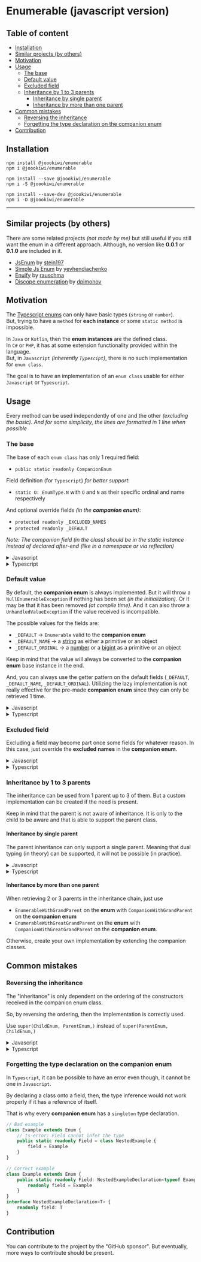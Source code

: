 # Enumerable (javascript version)

## Table of content
* [Installation](#installation)
* [Similar projects (by others)](#similar-projects-by-others)
* [Motivation](#motivation)
* [Usage](#usage)
  * [The base](#the-base)
  * [Default value](#default-value)
  * [Excluded field](#excluded-field)
  * [Inheritance by 1 to 3 parents](#inheritance-by-1-to-3-parents)
    * [Inheritance by single parent](#inheritance-by-single-parent)
    * [Inheritance by more than one parent](#inheritance-by-more-than-one-parent)
* [Common mistakes](#common-mistakes)
  * [Reversing the inheritance](#reversing-the-inheritance)
  * [Forgetting the type declaration on the companion enum](#forgetting-the-type-declaration-on-the-companion-enum)
* [Contribution](#contribution)

## Installation

```
npm install @joookiwi/enumerable
npm i @joookiwi/enumerable

npm install --save @joookiwi/enumerable
npm i -S @joookiwi/enumerable

npm install --save-dev @joookiwi/enumerable
npm i -D @joookiwi/enumerable
```

---

## Similar projects (by others)

There are some related projects _(not made by me)_
but still useful if you still want the enum in a different approach.
Although, no version like **0.0.1** or **0.1.0** are included in it.
 - [JsEnum](https://www.npmjs.com/package/@stein197/enum) by [stein197](https://www.npmjs.com/~stein197)
 - [Simple Js Enum](https://www.npmjs.com/package/simple-js-enum) by [yevhendiachenko](https://www.npmjs.com/~yevhendiachenko)
 - [Enuify](https://www.npmjs.com/package/enumify) by [rauschma](https://www.npmjs.com/~rauschma)
 - [Discope enumeration](https://www.npmjs.com/package/@dipscope/enumeration) by [dpimonov](https://www.npmjs.com/~dpimonov)


## Motivation

The [Typescript enums](https://www.typescriptlang.org/docs/handbook/enums.html#handbook-content)
can only have basic types (`string` or `number`).<br/>
But, trying to have a `method` for **each instance** or some `static method` is impossible.

In `Java` or `Kotlin`, then the **enum instances** are the defined class.<br/>
In `C#` or `PHP`, it has at some extension functionality provided within the language.<br/>
But, in `Javascript` _(inherently `Typescipt`)_, there is no such implementation for `enum class`.

The goal is to have an implementation of an `enum class` usable for either `Javascript` or `Typescript`.<br/>

## Usage

Every method can be used independently of one and the other _(excluding the basic)_.
_And for some simplicity, the lines are formatted in 1 line when possible_

### The base

The base of each `enum class` has only 1 required field:
 - `public static readonly CompanionEnum`

Field definition (for `Typescript`) _for better support_:
 - `static O: EnumType.N` with `O` and `N` as their specific ordinal and name respectively

And optional override fields _(in the **companion enum**)_:
 - `protected readonly _EXCLUDED_NAMES`
 - `protected readonly _DEFAULT`

_Note: The companion field (in the class) should be in the static instance instead of declared after-end (like in a namespace or via reflection)_

<details>
<summary>Javascript</summary>

```javascript
import {CompanionEnum, Enum} from "@joookiwi/enumerable"

export class Example extends Enum {

   static A = new Example()
   static B = new Example()
   static C = new Example()

   static CompanionEnum = class CompanionEnum_Example extends CompanionEnum {
       static #instance
       constructor() { super(Example,) }
       static get get() { return CompanionEnum_Example.#instance ??= new CompanionEnum_Example() }
   }

}
```
</details>
<details>
<summary>Typescript</summary>

```typescript
// Example.ts
import {CompanionEnum, Enum} from "@joookiwi/enumerable"
import type {BasicCompanionEnumSingleton} from "@joookiwi/enumerable/dist/types"
import type {Names, Ordinals} from "./Example.types"

export class Example extends Enum<Ordinals, Names> {

    public static readonly A = new Example()
    public static readonly B = new Example()
    public static readonly C = new Example()

    // Optional number typing (start)
    public static readonly 0: typeof Example.A
    public static readonly 1: typeof Example.B
    public static readonly 2: typeof Example.C
    // Optional number typing (end)

    public static readonly CompanionEnum: BasicCompanionEnumSingleton<Example, typeof Example> =
        class CompanionEnum_Example extends CompanionEnum<Example, typeof Example> {
            static #instance?: CompanionEnum_Example
            private constructor() { super(Example,) }
            public static get get() { return CompanionEnum_Example.#instance ??= new CompanionEnum_Example() }
        }

    private constructor() { super() }

}
```

```typescript
// Example.types.ts
type Enum = {
   A: 0
   B: 1
   C: 2
}

export type Names = keyof Enum
export type Ordinals = Enum[Names]
```

</details>

### Default value

By default, the **companion enum** is always implemented.
But it will throw a `NullEnumerableException` if nothing has been set _(in the initialization)_.
Or it may be that it has been removed _(at compile time)_.
And it can also throw a `UnhandledValueException` if the value received is incompatible.

The possible values for the fields are:
 - `_DEFAULT` → `Enumerable` valid to the **companion enum**
 - `_DEFAULT_NAME` → a [string](https://developer.mozilla.org/docs/Web/JavaScript/Reference/Global_Objects/String)
      as either a primitive or an object
 - `_DEFAULT_ORDINAL` → a [number](https://developer.mozilla.org/docs/Web/JavaScript/Reference/Global_Objects/Number) or
      a [bigint](https://developer.mozilla.org/docs/Web/JavaScript/Reference/Global_Objects/BigInt)
      as a primitive or an object

Keep in mind that the value will always be converted to the **companion enum** base instance in the end.

And, you can always use the getter pattern on the default fields (`_DEFAULT`, `_DEFAULT_NAME`, `_DEFAULT_ORDINAL`).
Utilizing the lazy implementation is not really effective for the pre-made **companion enum**
since they can only be retrieved 1 time.

<details>
<summary>Javascript</summary>

```javascript
class CompanionEnum_Example extends CompanionEnum {

    _DEFAULT = condition1 ? Example.B : null

    _DEFAULT_NAME = condition2 ? 'C' : null

    _DEFAULT_ORDINAL = condition3 ? 4 : null

}
```
</details>
<details>
<summary>Typescript</summary>

```typescript
class CompanionEnum_Example extends CompanionEnum<Example, typeof Example> {

    protected override readonly _DEFAULT = condition1 ? Example.B : null

    protected override readonly _DEFAULT_NAME = condition2 ? 'C' : null

    protected override readonly _DEFAULT_ORDINAL = condition3 ? 4 : null

}
```
</details>

### Excluded field

Excluding a field may become part once some fields for whatever reason.
In this case, just override the **excluded names** in the **companion enum**.

<details>
<summary>Javascript</summary>

```javascript
class Example extends Enum {
    static A = new Example()
    static B = new Example()
    static C = new Example()
    static D = someReason ? this.A : this.B
    static SOME_FIELD = this.D

    static CompanionEnum = class CompanionEnum_Example extends CompanionEnum {
        _EXCLUDED_NAMES = ['D', "SOME_FIELD",]
        static #instance

        constructor() {
            super(Example,)
        }

        static get get() {
            return CompanionEnum_Example.#instance ??= new CompanionEnum_Example()
        }
    }
}
```
</details>
<details>
<summary>Typescript</summary>

```typescript
class Example extends Enum<Ordinals, Names> {
    public static readonly A = new Example()
    public static readonly B = new Example()
    public static readonly C = new Example()
    public static readonly D = someReason ? this.A : this.B
    public static readonly SOME_FIELD = this.D

    public static readonly CompanionEnum: CompanionEnumSingleton<Example, typeof Example> =
        class CompanionEnum_Example extends CompanionEnum<Example, typeof Example> {
        protected readonly _EXCLUDED_NAMES = ['D', "SOME_FIELD",]
        static #instance?: CompanionEnum_Example
        private constructor() { super(Example,) }
        public get get() { return CompanionEnum_Example.#instance ??= new CompanionEnum_Example() }
    }
}
```
</details>

### Inheritance by 1 to 3 parents

The inheritance can be used from 1 parent up to 3 of them.
But a custom implementation can be created if the need is present.

Keep in mind that the parent is not aware of inheritance.
It is only to the child to be aware and that is able to support the parent class.

#### Inheritance by single parent

The parent inheritance can only support a single parent.
Meaning that dual typing (in theory) can be supported,
it will not be possible (in practice).

<details>
<summary>Javascript</summary>

```javascript
// ParentEnum.js
export class ParentEnum extends Enum {
    static A = new ParentEnum()
    static B = new ParentEnum()

    static CompanionEnum = class CompanionEnum_ParentEnum extends CompanionEnum {
        static #instance

        constructor() {
            super(ParentEnum,)
        }

        static get get() {
            return CompanionEnum.#instance ??= new CompanionEnum()
        }
    }
}
```

```javascript
// ChildEnum.ts
import {ParentEnum} from "./ParentEnum"

/** @implements {EnumerableWithParent} */
export class ChildEnum extends Enum {
    static A = new ChildEnum(ParentEnum.A,)
    static B = new ChildEnum(ParentEnum.B,)
    static C = new ChildEnum()
    static D = new ChildEnum()

    static CompanionEnum = class CompanionEnum_ChildEnum extends CompanionEnumWithParent {
        static #instance
        constructor() { super(ChildEnum, ParentEnum,) }
        static get get() { return CompanionEnum_ChildEnum.#instance ??= new CompanionEnum_ChildEnum() }
    }

    #parent
    constructor(parent = null) { super(); this.#parent = parent }
    get parent() { return this.#parent }
}
```

</details>
<details>
<summary>Typescript</summary>

```typescript
// ParentEnum.ts
import type {ParentOrdinals, ParentNames} from "./ParentEnum.types"

export class ParentEnum extends Enum<ParentOrdinals, ParentNames> {
   public static readonly A = new ParentEnum()
   public static readonly B = new ParentEnum()

   public static readonly 0: typeof ParentEnum.A
   public static readonly 1: typeof ParentEnum.B

   public static readonly CompanionEnum: CompanionEnumSingleton<ParentEnum, typeof ParentEnum> =
        class CompanionEnum_ParentEnum extends CompanionEnum<ParentEnum, typeof ParentEnum> {
            static #instance?: CompanionEnum_ParentEnum
            private constructor() { super(ParentEnum,) }
            public static get get() { return CompanionEnum.#instance ??= new CompanionEnum() }
        }

   private constructor() { super() }
}
```
```typescript
// ParentEnum.types.ts
type ParentEnumType = {
    A: 0
    B: 1
}
export type ParentNames = keyof ParentEnumType
export type ParentOrdinals = ParentEnumType[ParentNames]
```

```typescript
// ChildEnum.ts
import type {ChildOrdinals, ChildNames} from "./ChildEnum.types"
import {ParentEnum} from "./ParentEnum"

class ChildEnum extends Enum<ChildOrdinals, ChildNames>
    implements EnumerableWithParent<ChildOrdinals, ChildNames, ParentEnum> {
    public static readonly A = new ChildEnum(ParentEnum.A,)
    public static readonly B = new ChildEnum(ParentEnum.B,)
    public static readonly C = new ChildEnum()
    public static readonly D = new ChildEnum()

    public static readonly 0: typeof ChildEnum.A
    public static readonly 1: typeof ChildEnum.B
    public static readonly 2: typeof ChildEnum.C
    public static readonly 3: typeof ChildEnum.D

    public static readonly CompanionEnum: CompanionEnumWithParent<ChildEnum, typeof ChildEnum, ParentEnum, typeof ParentEnum> =
            class CompanionEnum_ChildEnum extends CompanionEnumWithParent<ChildEnum, typeof ChildEnum, ParentEnum, typeof ParentEnum> {
        static #instance?: CompanionEnum_ChildEnum
        private constructor() { super(ChildEnum, ParentEnum,) }
        public static get get() { return CompanionEnum_ChildEnum.#instance ??= new CompanionEnum_ChildEnum() }
    }

    readonly #parent
    private constructor(parent: ParentEnum | null = null,) { super(); this.#parent = parent }
    public get parent(): ParentEnum | null { return this.#parent }
}
```
```typescript
type ChildEnumType = {
    A: 0
    B: 1
    C: 2
    D: 3
}
export type ChildNames = keyof ChildEnumType
export type ChildOrdinals = ChildEnumType[ChildNames]
```

</details>

#### Inheritance by more than one parent

When retrieving 2 or 3 parents in the inheritance chain,
just use
 - `EnumerableWithGrandParent` on the **enum** with `CompanionWithGrandParent` on the **companion enum**
 - `EnumerableWithGreatGrandParent` on the **enum** with `CompanionWithGreatGrandParent` on the **companion enum**.

Otherwise, create your own implementation by extending the companion classes.

## Common mistakes

### Reversing the inheritance

The "inheritance" is only dependent on the ordering of the constructors received in the companion enum class.

So, by reversing the ordering, then the implementation is correctly used.

Use `super(ChildEnum, ParentEnum,)` instead of `super(ParentEnum, ChildEnum,)`

<details>
<summary>Javascript</summary>

Change the implementation from:
```javascript
class CompanionEnum_ChildEnum extends CompanionEnumWithParent {
     static #instance
     constructor() { super(ParentEnum, ChildEnum,) }
     static get get() { return CompanionEnum_ChildEnum.#instance ??= new CompanionEnum_ChildEnum() }
 }
```

to

```javascript
class CompanionEnum_ChildEnum extends CompanionEnumWithParent {
     static #instance
     constructor() { super(ChildEnum, ParentEnum,) }
     static get get() { return CompanionEnum_ChildEnum.#instance ??= new CompanionEnum_ChildEnum() }
 }
```
</details>
<details>
<summary>Typescript</summary>

Change the implementation from:
```typescript
class CompanionEnum_ChildEnum extends CompanionEnumWithParent<ParentEnum, typeof ParentEnum, ChildEnum, typeof ChildEnum> {
   static #instance?: CompanionEnum_ChildEnum
   private constructor() { super(ParentEnum, ChildEnum,) }
   public static get get() { return CompanionEnum_ChildEnum.#instance ??= new CompanionEnum_ChildEnum() }
}
```

to

```typescript
class CompanionEnum_ChildEnum extends CompanionEnumWithParent<ChildEnum, typeof ChildEnum, ParentEnum, typeof ParentEnum> {
   static #instance?: CompanionEnum_ChildEnum
   private constructor() { super(ChildEnum, ParentEnum,) }
   public static get get() { return CompanionEnum_ChildEnum.#instance ??= new CompanionEnum_ChildEnum() }
}
```
</details>

### Forgetting the type declaration on the companion enum

In `Typescript`, it can be possible to have an error even though, it cannot be one in `Javascript`.

By declaring a class onto a field, then, the type inference would not work properly if it has a reference of itself.

That is why every **companion enum** has a `singleton` type declaration.

```typescript
// Bad example
class Example extends Enum {
    // ts-error: Field cannot infer the type
    public static readonly Field = class NestedExample {
        field = Example
    }
}
```

```typescript
// Correct example
class Example extends Enum {
    public static readonly Field: NestedExampleDeclaration<typeof Example> = class NestedExample {
        readonly field = Example
    }
}
interface NestedExampleDeclaration<T> {
    readonly field: T
}
```

## Contribution
You can contribute to the project by the "GitHub sponsor".
But eventually, more ways to contribute should be present.
